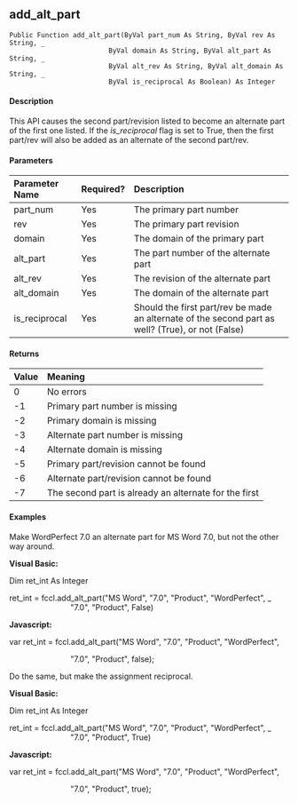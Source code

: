 add_alt_part
--------------

```
Public Function add_alt_part(ByVal part_num As String, ByVal rev As String, _
				         ByVal domain As String, ByVal alt_part As String, _
                         ByVal alt_rev As String, ByVal alt_domain As String, _
 						 ByVal is_reciprocal As Boolean) As Integer
```
  
#### Description

This API causes the second part/revision listed to become an alternate part of the first one listed. If the _is_reciprocal_ flag is set to True, then the first part/rev will also be added as an alternate of the second part/rev.

#### Parameters

| Parameter Name | Required? | Description |
|:--- |:--- |:--- |
| part_num | Yes | The primary part number |
| rev | Yes | The primary part revision |
| domain | Yes | The domain of the primary part |
| alt_part | Yes | The part number of the alternate part |
| alt_rev | Yes | The revision of the alternate part |
| alt_domain | Yes | The domain of the alternate part |
| is_reciprocal | Yes | Should the first part/rev be made an alternate of the second part as well? (True), or not (False) |

#### Returns

| Value | Meaning |
|:--- |:--- |
| 0 | No errors |
| -1 | Primary part number is missing |
| -2 | Primary domain is missing |
| -3 | Alternate part number is missing |
| -4 | Alternate domain is missing |
| -5 | Primary part/revision cannot be found |
| -6 | Alternate part/revision cannot be found |
| -7 | The second part is already an alternate for the first |

#### Examples

Make WordPerfect 7.0 an alternate part for MS Word 7.0, but not the other way around.

**Visual Basic:**

Dim ret_int As Integer

ret_int = fccl.add_alt_part("MS Word", "7.0", "Product", "WordPerfect", _
                            "7.0", "Product", False)

**Javascript:**

var ret_int = fccl.add_alt_part("MS Word", "7.0", "Product", "WordPerfect",

                            "7.0", "Product", false);

 Do the same, but make the assignment reciprocal.

**Visual Basic:**

Dim ret_int As Integer

ret_int = fccl.add_alt_part("MS Word", "7.0", "Product", "WordPerfect", _
                            "7.0", "Product", True)

**Javascript:**

var ret_int = fccl.add_alt_part("MS Word", "7.0", "Product", "WordPerfect",

                            "7.0", "Product", true);